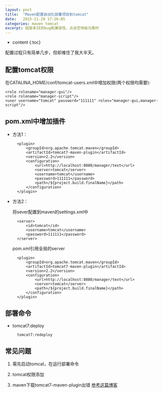 ```yaml
---
layout: post
title:  "Maven配置自动化部署项目到tomcat"
date:   2015-11-29 17:26:05
categories: maven tomcat
excerpt: 低版本IE的bug和兼容性，点击空块级元素时
---
```


* content
{:toc}

配置过程只有简单几步，但却难住了我大半天。

## 配置tomcat权限

在CATALINA_HOME/conf/tomcat-users.xml中增加权限(两个权限均需要):

	<role rolename="manager-gui"/>
	<role rolename="manager-script"/>
	<user username="tomcat" password="111111" roles="manager-gui,manager-script"/>


## pom.xml中增加插件

- 方法1：
	
		<plugin>
			<groupId>org.apache.tomcat.maven</groupId>
			<artifactId>tomcat7-maven-plugin</artifactId>
			<version>2.2</version>
			<configuration>
				<url>http://localhost:8080/manager/text</url>
				<server>tomcat</server>
				<username>tomcat</username>
				<password>111111</password>
				<path>/${project.build.finalName}</path>
			</configuration>
		</plugin>
	
	
- 方法2：

	将sever配置到maven的settings.xml中
	
		<server>
	 		<id>tomcat</id>
	  		<username>tomcat</username>
	 	 	<password>111111</password>
		</server>
	

	pom.xml引用全局的server
	
		<plugin>
			<groupId>org.apache.tomcat.maven</groupId>
			<artifactId>tomcat7-maven-plugin</artifactId>
			<version>2.2</version>
			<configuration>
				<url>http://localhost:8080/manager/text</url>
				<server>tomcat</server>
		      	<path>/${project.build.finalName}</path>
			</configuration>
		</plugin>
	
## 部署命令

- tomcat7:deploy

		tomcat7:redeploy

## 常见问题

1. 需先启动tomcat，在运行部署命令

2. tomcat权限添加

3. maven下载tomcat7-maven-plugin出错 [参考这篇博客](http://www.51testing.com/html/94/488194-845177.html "常见问题")